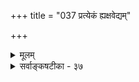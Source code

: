 +++
title = "037 प्रत्येकं ह्यक्षवेद्यम्"

+++
<details><summary>मूलम्</summary>

प्रत्येकं ह्यक्षवेद्यं प्रतिनियततया सर्वलोकप्रसिद्धं काकोलूकादिकानामपि निजविषये ह्यैक्षि चक्षुःप्रकर्षः ।  
मान्थालव्यालपूर्वेष्वपि खलु रसनास्पर्शनादिक्रमात् स्यादक्षस्थानैक्यमात्रं स्थितविषयमतस्त्वक्पिपासादिवाक्यम् ॥ ३७ ॥
</details>

<details><summary>सर्वाङ्कषटीका - ३७</summary>

'निरुपधिरक्षप्रकर्षो दुर्वचः' इत्येतदेव विवृणोति - प्रत्येकमित्यादि । अक्षवेद्यम् = इन्द्रियग्राह्यम् प्रत्येकम् = तत्तदिन्द्रियानुगुणम् प्रतिनियततया सर्वलोकप्रसिद्धं हि = व्यवस्थितमिति सर्वजनप्रसिद्धमेव । रूपादि चक्षुषः, रसः रसनायाः, गन्धः घ्राणस्य, स्पर्शादि त्वचः, शब्दः श्रोत्रस्येति इन्द्रियाणां ग्राह्याः विषयाः व्यवस्थिताः । एषु चक्षुस्त्वचावेव द्रव्यग्राहके । अत एव ' दृष्टमेव स्पृशामि इति प्रत्यभिज्ञा दृश्यते । इतरत्रयं तु गुणग्राहकम् । एवं विषयव्यवस्थायास्सत्त्वात् धर्मादीनां चाक्षुषत्वं सर्वथा न 
तत्त्वमुक्ताकलापः 
576 
मान्थालव्यालपूर्वेष्वपि खलु रसनास्पर्शनादिक्रमात् स्यात् 
अक्षस्थानैक्यमात्रम्; स्थितविषयमतस्त्वक्पिपासादिवाक्यम् ॥37॥ 
संभवत्येव । नन्वस्ति मनस्सर्वसमर्थं विस्मृतं किम् ? न विस्मृतं भोः? किं सर्वसमर्थं मनः गुरुत्वादिकमपि ज्ञातुं प्रभवेत् ? गुरुत्वमतीन्द्रियं चेत्, धर्माधर्मयोरपि तुल्यमेतत् । गुरुत्वं तु बाह्यम्, धर्माधर्मौ त्वान्तरौ । मनश्चान्तराणामात्मगुणानां प्रकाशकं दृष्टमिति चेत्, सत्यम्, सुखदुःखादीनां प्रकाशकम्, न त्वात्मगत- :, कस्याप्यननुभावात् । ‘अहं सुकृती' 'अहं पापी' इति किं न जानाति ? को वा जानाति ! | आत्मानं भावयेत्सर्वोऽप्यतिधार्मिकसत्तमम् । न श्रुता भवता वत्स ! ' स्तेनं मन' इति श्रुतिः ॥ यत्र क्वापि च धर्मादेः मनोग्राह्यत्ववर्णनम् । विशुद्धं तु मनस्त्वन्यत् तद्ग्राह्यत्वपरं विदुः ॥ 
धर्माधर्मयोः, 
ननु अस्माभिर्द्रष्टुमशक्यानर्थान् काकादयः पश्यन्ति । अतः स्वात्मैव सर्वत्र नादर्शीकर्तव्य इति चेत्, तत्राह - काकेत्यादि । काकोलूकादिकानामपि = काकघूकादीनामपि चक्षुः प्रकर्षः = चक्षुरिन्द्रियातिशयः निजविषये हि = चक्षुर्विषये रूपादावेव हि ऐक्षि = आलोकि । न हि काकश्चक्षुषा रसमपि पश्यति । रात्रिचक्षुरपि घूकः रूपमेव चक्षुषा पश्येत्, न रसादिकम् । ननु संपातिर्नाम गृधः शतयोजनस्थितां जानकीमपश्यदिति किं न श्रुतम् । तद्वद्भवेदिन्द्रियातिशयः निरवधिकः कस्यचिद्विति चेत्, 
मार्गं पौराणिकं वत्स ह्यवतीर्णोऽसि दुस्तरम् । असीत्कश्चिद्दशमुखः त्रिशिरा अन्य एव च ॥ इत्यादीनां गतिः केति चिन्त्यतां गाढमुत्तरम् । गुरवस्तूपसर्प्यन्तामध्यात्मशिखरस्थिताः ॥ 
- 
ननु मान्धालस्य मुखं गुदं चैकमेव । सर्पाश्चक्षुःश्रवस इति च प्रसिद्धम् । अत इन्द्रियव्यतिक्रमो दृश्यते किलेत्यत्र – मान्धालव्यालपूर्वेष्वपि = मान्धालसर्पप्रभृतिष्वपि मान्धालः = शिर अधोकृत्य वृक्ष- शाखासु लम्बमानः पक्षिविशेषः । रसनास्पर्शनादिक्रमात् खलु = रसनेन्द्रियत्वगिन्द्रियक्रमात् खलु अक्षस्थानैक्यमात्रम्= इन्द्रिययोः स्थानैक्यमात्रम्, स्यात्, न त्विन्द्रियैक्यम् । नराणामपि जिह्वायां रसनेन्द्रियं त्वगिन्द्रियं च मिलितं वर्तते । तावता त्वगिन्द्रियं रसम्, रसनेन्द्रियं स्पर्शं च गृह्णीयात् किम् । अत इन्द्रियव्यवस्था दुरतिक्रमा । धर्मस्तु वेदैकवैद्यः । नो चेदुच्छृङ्खलस्स्याल्लोकः ॥ 
ननु तर्हि श्रीवत्साङ्कमिश्रः ' त्वक्च दृक्च निपिपासति जिह्वा विह्वला श्रवणवत् परवृत्तौ । नासिका त्वयि करीश तथेति प्राप्नुयां कथमिमां स्विदवस्थाम् ॥' (व.रा. स्त.) इतीन्द्रियविषयातिवर्तनं कथं प्रार्थ्यते ? इत्यत्राह - स्थितेत्यादि । अतः = इन्द्रियविषयव्यस्थायास्सत्त्वात् त्वक्पिपासादिवाक्यम् = उक्तश्लोकरूपं वाक्यम् स्थितविषयम् = निर्णीतविषयमेव । मुक्तौ ज्ञानप्रसरस्येन्द्रियाधीनत्वाभावसूचकमित्यर्थः । कदा सर्वविधनिर्बन्धरहितां मुक्त्यवस्थां प्राप्नुयामिति भावः । मुक्तानां नित्यानाञ्च सर्वेषामपि शरीरेन्द्रियादिकं केवलविहारार्थमेव, यतो ज्ञानं तेषां न इन्द्रियाद्यधीनं, संपूर्णतया विकसितत्त्वात् । एतादृशविचित्रविलक्षणा- वस्थां कदा प्राप्नुयामित्यर्थः । अतो मुक्त्यवस्थायाम् इन्द्रियव्यवस्थाया अभावेऽपि संसारावस्थायामिन्द्रिय- विषयव्यवस्था दुरभिलपेत्यर्थः ॥ ३७ ॥
</details>
